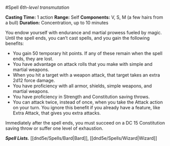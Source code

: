 #Spell
*6th-level transmutation*

**Casting Time:** 1 action
**Range:** Self
**Components:** V, S, M (a few hairs from a bull)
**Duration:** Concentration, up to 10 minutes

You endow yourself with endurance and martial prowess fueled by magic. Until the spell ends, you can’t cast spells, and you gain the following benefits:
* You gain 50 temporary hit points. If any of these remain when the spell ends, they are lost.
* You have advantage on attack rolls that you make with simple and martial weapons.
* When you hit a target with a weapon attack, that target takes an extra 2d12 force damage.
* You have proficiency with all armor, shields, simple weapons, and martial weapons.
* You have proficiency in Strength and Constitution saving throws.
* You can attack twice, instead of once, when you take the Attack action on your turn. You ignore this benefit if you already have a feature, like Extra Attack, that gives you extra attacks.

Immediately after the spell ends, you must succeed on a DC 15 Constitution saving throw or suffer one level of exhaustion.

***Spell Lists.*** [[dnd5e/Spells/Bard\|Bard]], [[dnd5e/Spells/Wizard\|Wizard]]